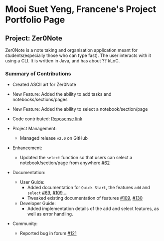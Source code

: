 # Mooi Suet Yeng, Francene's Project Portfolio Page

## Project: Zer0Note
Zer0Note is a note taking and organisation application meant for students(especially those who can type fast).
The user interacts with it using a CLI. It is written in Java, and has about ?? kLoC.

### Summary of Contributions
- Created ASCII art for Zer0Note
- New Feature: Added the ability to add tasks and notebooks/sections/pages
- New Feature: Added the ability to select a notebook/section/page
- Code contributed: [Reposense link](https://nus-cs2113-ay2021s1.github.io/tp-dashboard/#breakdown=true&search=chuckiex3&sort=groupTitle&sortWithin=title&since=2020-09-27&timeframe=commit&mergegroup=&groupSelect=groupByRepos&checkedFileTypes=docs~functional-code~test-code~other&tabOpen=true&tabType=authorship&tabAuthor=chuckiex3&tabRepo=AY2021S1-CS2113T-T12-3%2Ftp%5Bmaster%5D&authorshipIsMergeGroup=false&authorshipFileTypes=docs~functional-code~test-code~other)
- Project Management:
  - Managed release `v2.0` on GitHub
- Enhancement:
  - Updated the `select` function so that users can select a notebook/section/page from anywhere [#62](https://github.com/AY2021S1-CS2113T-T12-3/tp/pull/62)
- Documentation:
    - User Guide:
        - Added documentation for `Quick Start`, the features `add` and `select` [#69](https://github.com/AY2021S1-CS2113T-T12-3/tp/pull/69), [#109](https://github.com/AY2021S1-CS2113T-T12-3/tp/pull/109),...
        - Tweaked existing documentation of features [#109](https://github.com/AY2021S1-CS2113T-T12-3/tp/pull/109), [#130](https://github.com/AY2021S1-CS2113T-T12-3/tp/pull/130)
    - Developer Guide:
        - Added implementation details of the add and select features, as well as error handling.

- Community:
  - Reported bug in forum [#121](https://github.com/nus-cs2113-AY2021S1/forum/issues/121)
